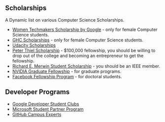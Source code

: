 ## Scholarships
A Dynamic list on various Computer Science Scholarships. 

* [Women Techmakers Scholarship by Google](https://www.womentechmakers.com/scholars) - only for female Computer Science students. 
* [GHC Scholarships](https://ghc.anitab.org/2019-student-academic/scholarships/) - only for female Computer Science students.
* [Udacity Scholarships](https://www.udacity.com/scholarships) 
* [Peter Thiel Scholarship](http://thielfellowship.org/) - $100,000 fellowship, you should be willing to drop out of the college and   becoming an entrepreneur to get the fellowship. 
* [Richard E. Merwin Student Scholarship](https://www.computer.org/volunteering/awards/scholarships/merwin) - you should be an IEEE member. 
* [NVIDIA Graduate Fellowship](https://www.nvidia.com/en-us/research/graduate-fellowships/) - for graduate programs. 
* [Facebook Fellowship Program](https://research.fb.com/programs/fellowship/) - for doctoral students. 


## Developer Programs 
* [Google Developer Student Clubs](https://developers.google.com/community/dsc/) 
* [Microsoft Student Partner Program](https://studentpartners.microsoft.com/en-us) 
* [GitHub Campus Experts](https://education.github.com/students/experts) 
